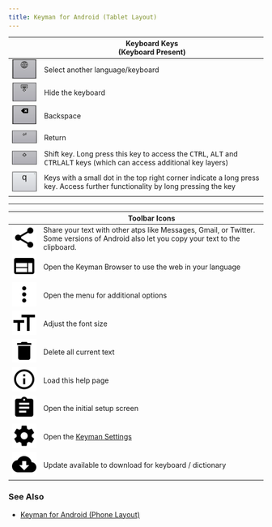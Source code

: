 ```yaml
---
title: Keyman for Android (Tablet Layout)
---
```


|   | Keyboard Keys <br/>(Keyboard Present) |
|---|---|
| ![](../android_images/globe-at.png) | Select another language/keyboard |
| ![](../android_images/hide-keyboard-at.png) | Hide the keyboard |
| ![](../android_images/backspace-at.png) | Backspace |
| ![](../android_images/return-at.png) | Return |
| ![](../android_images/shift-at.png) | Shift key. Long press this key to access the <kbd>CTRL</kbd>, <kbd>ALT</kbd> and <kbd>CTRL</kbd><kbd>ALT</kbd> keys (which can access additional key layers) |
| ![](../android_images/touch-hold-at.png) | Keys with a small dot in the top right corner indicate a long press key. Access further functionality by long pressing the key |

----

|   | Toolbar Icons
|---|---|
| ![](../android_images/share-a.png) | Share your text with other atps like Messages, Gmail, or Twitter. Some versions of Android also let you copy your text to the clipboard. |
| ![](../android_images/browser-a.png) | Open the Keyman Browser to use the web in your language |
| ![](../android_images/menu-icon-a.png) | Open the menu for additional options |
| ![](../android_images/font-size-a.png) | Adjust the font size |
| ![](../android_images/delete-a.png) | Delete all current text |
| ![](../android_images/info-a.png) | Load this help page |
| ![](../android_images/get-started-a.png) | Open the initial setup screen |
| ![](../android_images/settings-a.png) | Open the [Keyman Settings](../basic/config/) |
| ![](../android_images/ic_cloud_download.png) | Update available to download for keyboard / dictionary |

### See Also
* [Keyman for Android (Phone Layout)](menu-phone)